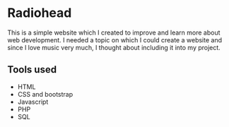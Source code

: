 # Radiohead
This is a simple website which I created to improve and learn more about web development.
I needed a topic on which I could create a website and since I love music very much, I thought about including it into my project.

## Tools used
* HTML
* CSS and bootstrap
* Javascript
* PHP
* SQL

